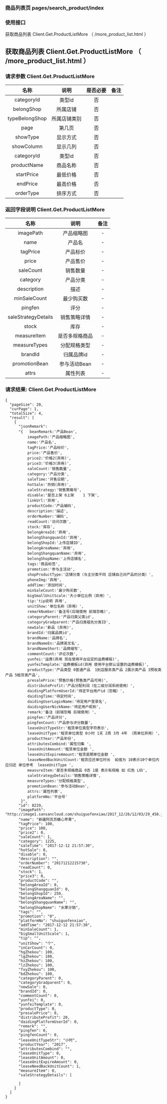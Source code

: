 ### 商品列表页  pages/search_product/index

### 使用接口

   获取商品列表 Client.Get.ProductListMore （ /more_product_list.html ）
## 获取商品列表 Client.Get.ProductListMore （ /more_product_list.html ）

###  请求参数 Client.Get.ProductListMore

|名称|说明|是否必要|备注
|:---:|:---:|:---:|:---:|
|categoryId|类型id|否|
|belongShop|所属店铺|否|
|typeBelongShop|所属店铺类别|否|
|page|第几页|否|
|showType|显示方式|否|
|showColumn|显示几列|否|
|categoryId|类型id|否|
|productName|商品名称|否|
|startPrice|最低价格|否|
|endPrice|最高价格|否|
|orderType|排序方式|否|

### 返回字段说明 Client.Get.ProductListMore

|名称|说明|备注
|:---:|:---:|:---:|
|imagePath|产品缩略图|-
|name|产品名|-
|tagPrice|产品标价|-
|price|产品售价|-
|saleCount|销售数量|-
|category|产品分类|-
|description|描述|-
|minSaleCount |最少购买数|-
|pingfen |评分|-
|saleStrategyDetails |销售策略详情|-
|stock |库存|-
|measureItem |是否多规格商品|-
|measureTypes |分配规格类型|-
|brandId |归属品牌id|-
|promotionBean |参与活动Bean|-
|attrs |属性列表|-


### 请求结果: Client.Get.ProductListMore

    {
      "pageSize": 20,
      "curPage": 1,
      "totalSize": 4,
      "result": [
        {
          "jsonRemark":
          "{   beanRemark:'产品Bean',
              imagePath:'产品缩略图',
              name:'产品名',
              tagPrice:'产品标价',
              price:'产品售价',
              price2:'价格2(弃用)',
              price3:'价格3(弃用)',
              saleCount:'销售数量',
              category:'产品分类',
              saleTime:'开售日期',
              hotSale:'热销(弃用)',
              saleStrategy:'销售策略号',
              disable:'是否上架 0上架    1 下架',
              linkUrl:'弃用',
              productCode:'产品编码',
              description:'描述',
              orderNumber:'编码',
              readCount:'访问次数',
              stock:'库存',
              belongAreaId:'弃用',
              belongShangquanId:'弃用',
              belongShopId:'上传店铺ID',
              belongAreaName:'弃用',
              belongShangquanName:'弃用',
              belongShopName:'上传店铺名',
              tags:'商品标签',
              promotion:'参与主活动',
              shopProductType:'店铺分类（与主分类不同 店铺自己对产品的分类）',
              phoneImg:'弃用',
              addTime:'添加时间',
              minSaleCount:'最少购买数',
              bigSmallUnitScale:'大小单位比例（弃用）',
              tip:'tip说明 弃用',
              unitShow:'单位名称（弃用）',
              remarkNumber:'备注号(后端使用 前端忽略)',
              categoryParent:'产品归类父类id',
              categoryGradparent:'产品归类祖先分类ID',
              newSale:'新品 (弃用)',
              brandId:'归属品牌id',
              brandName:'品牌名',
              brandNameEn:'品牌英文名',
              brandNameShort:'品牌缩写',
              commentCount:'评论次数',
              yunfei:'运费(弃用 现在使用平台设定的运费模板)',
              yunfeiTemplate:'运费模板id(弃用 使用平台默认设置的运费模板)',
              productType:'产品类型 0普通产品  1到店服务类产品 2展示类产品 3预收类产品 5租赁类产品',
              presalePrice:'预售价格(预售类产品可用)',
              distributeProfit:'产品分配利润（在二级分润系统使用）',
              daidingPlatformUserId:'待定平台用户id（忽略）',
              daidingTime:'待定时间',
              daidingUserLoginName:'待定用户登录名',
              daidingUserNickName:'待定用户昵称',
              remark:'备注（前端忽略 后端使用）',
              pingfen:'产品评分',
              pingfenCount:'产品参与评分数量',
              leaseUnitTypeStr:'租赁单位类型字符表示',
              leaseUnitType:'租赁单位类型 0小时 1天 2周 3月 4年 （周单位弃用）',
              productYear:'产品年份',
              attributesCombind:'属性归集 ',
              leaseUnitAmount:'租赁单位金额 ',
              leaseUnitExpireAmount:'租赁逾期单位金额 ',
              leaseNeedBackUnitCount:'租赁应还单位时长  如值为 10表示10个单位内应归还 单位参考  leaseUnitType ',
              measureItem:'是否多规格商品 0否 1是 表示有规格 如 红色 L码',
              saleStrategyDetails:'销售策略详情',
              measureTypes:'分配规格类型',
              promotionBean:'参与活动Bean',
              attrs:'属性列表',
              platformNo:'平台号'
           }",
          "id": 8229,
          "imagePath": "http://image1.sansancloud.com/shuiguofenxiao/2017_12/26/12/03/29_458.jpg",
          "name": "新疆阿克苏糖心苹果",
          "tagPrice": 100,
          "price": 100,
          "price2": 0,
          "saleCount": 1,
          "category": 1225,
          "saleTime": "2017-12-12 21:57:30",
          "hotSale": 0,
          "disable": 0,
          "description": "",
          "orderNumber": "20171212215730",
          "readCount": 0,
          "stock": 1,
          "price3": 0,
          "productCode": "",
          "belongAreaId": 0,
          "belongShangquanId": 0,
          "belongShopId": 259,
          "belongAreaName": "",
          "belongShangquanName": "",
          "belongShopName": "水果分销",
          "tags": "",
          "promotion": "0",
          "platformNo": "shuiguofenxiao",
          "addTime": "2017-12-12 21:57:30",
          "minSaleCount": 1,
          "bigSmallUnitScale": 1,
          "tip": "",
          "unitShow": "个",
          "inCarCount": 0,
          "hgZhekou": 100,
          "lgZhekou": 100,
          "hzZhekou": 100,
          "lzZhekou": 100,
          "fxyZhekou": 100,
          "bdZhekou": 100,
          "categoryParent": 0,
          "categoryGradparent": 0,
          "newSale": 0,
          "brandId": 0,
          "commentCount": 0,
          "yunfei": 0,
          "yunfeiTemplate": 0,
          "productType": 0,
          "presalePrice": 0,
          "distributeProfit": 20,
          "daidingPlatformUserId": 0,
          "remark": "",
          "pingfen": 0,
          "pingfenCount": 0,
          "leaseUnitTypeStr": "小时",
          "productYear": "2017",
          "attributesCombind": "",
          "leaseUnitType": 0,
          "leaseUnitAmount": 0,
          "leaseUnitExpireAmount": 0,
          "leaseNeedBackUnitCount": 1,
          "measureItem": 0,
          "saleStrategyDetails": [

          ]
        }
      ]
    }